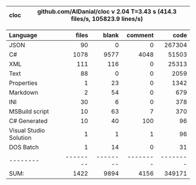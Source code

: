 cloc|github.com/AlDanial/cloc v 2.04  T=3.43 s (414.3 files/s, 105823.9 lines/s)
--- | ---

Language|files|blank|comment|code
:-------|-------:|-------:|-------:|-------:
JSON|90|0|0|267304
C#|1078|9577|4048|51503
XML|111|116|0|25313
Text|88|0|0|2059
Properties|1|23|0|1342
Markdown|2|54|0|679
INI|30|6|0|378
MSBuild script|10|63|7|370
C# Generated|10|40|100|96
Visual Studio Solution|1|1|1|96
DOS Batch|1|14|0|31
--------|--------|--------|--------|--------
SUM:|1422|9894|4156|349171
